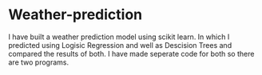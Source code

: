 # Weather-prediction
I have built a weather prediction model using scikit learn. In which I predicted using Logisic Regression and well as Descision Trees and compared the results of both. I have made seperate code for both so there are two programs.
